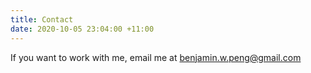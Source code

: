 ```yaml
---
title: Contact
date: 2020-10-05 23:04:00 +11:00
---
```


If you want to work with me, email me at [benjamin.w.peng@gmail.com](mailto:benjamin.w.peng@gmail.com)
